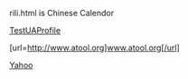 rili.html is Chinese Calendor


[TestUAProfile](rtsp://redwinner.cn:80/TestUaProfile.sdp "good") 

[url=http://www.atool.org]www.atool.org[/url]

<a href="http://redwinner.cn:80/TestUaProfile.sdp" title="Yahoo Search">Yahoo</a>
